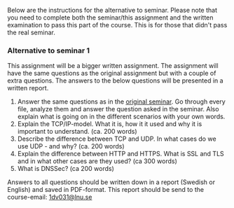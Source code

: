 Below are the instructions for the alternative to seminar. Please note that you need to complete both the seminar/this assignment and the written examination to pass this part of the course. This is for those that didn't pass the real seminar.

### Alternative to seminar 1

This assignment will be a bigger written assignment. The assignment will have the same questions as the original assignment but with a couple of extra questions. The answers to the below questions will be presented in a written report.

1. Answer the same questions as in the [original seminar](https://coursepress.lnu.se/kurs/systemadministrationi/part-1-computer-networks/seminar/). Go through every file, analyze them and answer the question asked in the seminar. Also explain what is going on in the different scenarios with your own words.
2. Explain the TCP/IP-model. What it is, how it it used and why it is important to understand. (ca. 200 words)
3. Describe the difference between TCP and UDP. In what cases do we use UDP - and why? (ca. 200 words)
4. Explain the difference between HTTP and HTTPS. What is SSL and TLS and in what other cases are they used? (ca 300 words)
5. What is DNSSec? (ca 200 words)

Answers to all questions should be written down in a report (Swedish or English) and saved in PDF-format. This report should be send to the course-email: 1dv031@lnu.se

